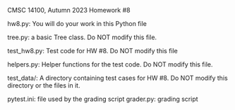 CMSC 14100,
Autumn 2023
Homework #8

hw8.py: You will do your work in this Python file

tree.py: a basic Tree class. Do NOT modify this file.

test_hw8.py: Test code for HW #8.  Do NOT modify this file

helpers.py: Helper functions for the test code.  Do NOT modify this file.

test_data/: A directory containing test cases for HW #8.  Do NOT modify this 
       directory or the files in it.

pytest.ini: file used by the grading script
grader.py: grading script

